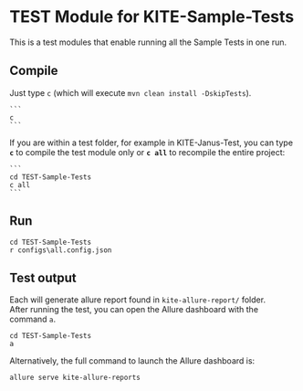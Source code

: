 #  TEST Module for KITE-Sample-Tests

This is a test modules that enable running all the Sample Tests in one run.

## Compile

Just type `c` (which will execute `mvn clean install -DskipTests`). 
    
    ```
    c
    ```

If you are within a test folder, for example in KITE-Janus-Test, you can type __`c`__ to compile the test module
only or __`c all`__ to recompile the entire project:

    ```
    cd TEST-Sample-Tests 
    c all
    ```  
    


## Run

```
cd TEST-Sample-Tests
r configs\all.config.json
```


## Test output

Each will generate allure report found in `kite-allure-report/` folder.  
After running the test, you can open the Allure dashboard with the command `a`.

```
cd TEST-Sample-Tests
a
```


Alternatively, the full command to launch the Allure dashboard is:  
```
allure serve kite-allure-reports
```
